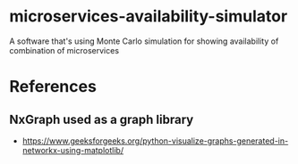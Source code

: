 # microservices-availability-simulator
A software that's using Monte Carlo simulation for showing availability of combination of microservices

# References

## NxGraph used as a graph library
- https://www.geeksforgeeks.org/python-visualize-graphs-generated-in-networkx-using-matplotlib/